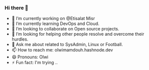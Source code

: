### Hi there 👋




- 🔭 I’m currently working on @Etisalat Misr
- 🌱 I’m currently learning DevOps and Cloud.
- 👯 I’m looking to collaborate on Open source projects.
- 🤔 I’m looking for helping other people resolve and overcome their hurdles.
- 💬 Ask me about related to SysAdmin, Linux or Football.
- 📫 How to reach me: olwimamdouh.hashnode.dev
- 😄 Pronouns: Olwi
- ⚡ Fun fact: I'm trying ..

